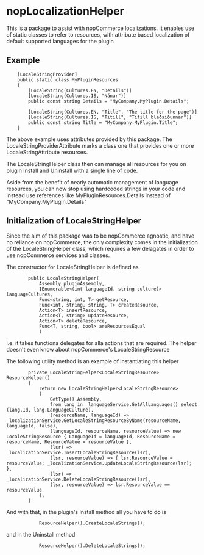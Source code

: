 # nopLocalizationHelper
This is a package to assist with nopCommerce localizations. It enables use of static classes to refer to resources, with attribute based
localization of default supported languages for the plugin

## Example
```
    [LocaleStringProvider]
    public static class MyPluginResources
    {
        [LocaleString(Cultures.EN, "Details")]
        [LocaleString(Cultures.IS, "Nánar")]
        public const string Details = "MyCompany.MyPlugin.Details";

        [LocaleString(Cultures.EN, "Title", "The title for the page")]
        [LocaleString(Cultures.IS, "Titill", "Titill blaðsíðunnar")]
        public const string Title = "MyCompany.MyPlugin.Title";
    }
```

The above example uses attributes provided by this package. The LocaleStringProviderAttribute marks a class one that provides one or more LocaleStringAttribute resources.

The LocaleStringHelper class then can manage all resources for you on plugin Install and Uninstall with a single line of code.

Aside from the benefit of nearly automatic management of language resources, you can now stop using hardcoded strings in your code and
instead use references like MyPluginResources.Details instead of "MyCompany.MyPlugin.Details"

## Initialization of LocaleStringHelper
Since the aim of this package was to be nopCommerce agnostic, and have no reliance on nopCommerce, the only complexity comes in the initialization of the LocaleStringHelper class, which requires a few delagates in order to use nopCommerce services and classes. 

The constructor for LocaleStringHelper is defined as

```
        public LocaleStringHelper(
            Assembly pluginAssembly,
            IEnumerable<(int languageId, string culture)> languageCultures,
            Func<string, int, T> getResource,
            Func<int, string, string, T> createResource,
            Action<T> insertResource,
            Action<T, string> updateResource,
            Action<T> deleteResource,
            Func<T, string, bool> areResourcesEqual
            )
```
i.e. it takes functiona delegates for alla actions that are required. The helper doesn't even know about nopCommerce's LocaleStringResource

The following utility method is an example of instantiating this helper

```
        private LocaleStringHelper<LocaleStringResource> ResourceHelper()
        {
            return new LocaleStringHelper<LocaleStringResource>
            (
                GetType().Assembly,
                from lang in _languageService.GetAllLanguages() select (lang.Id, lang.LanguageCulture),
                (resourceName, languageId) => _localizationService.GetLocaleStringResourceByName(resourceName, languageId, false),
                (languageId, resourceName, resourceValue) => new LocaleStringResource { LanguageId = languageId, ResourceName = resourceName, ResourceValue = resourceValue },
                (lsr) => _localizationService.InsertLocaleStringResource(lsr),
                (lsr, resourceValue) => { lsr.ResourceValue = resourceValue; _localizationService.UpdateLocaleStringResource(lsr); },
                (lsr) => _localizationService.DeleteLocaleStringResource(lsr),
                (lsr, resourceValue) => lsr.ResourceValue == resourceValue
            );
        }
```

And with that, in the plugin's Install method all you have to do is

```
            ResourceHelper().CreateLocaleStrings();
```

and in the Uninstall method

```
            ResourceHelper().DeleteLocaleStrings();
```
